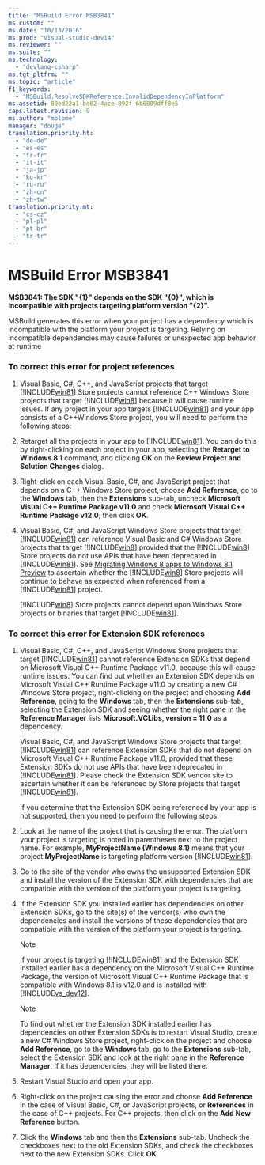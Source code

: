 ```yaml
---
title: "MSBuild Error MSB3841"
ms.custom: ""
ms.date: "10/13/2016"
ms.prod: "visual-studio-dev14"
ms.reviewer: ""
ms.suite: ""
ms.technology: 
  - "devlang-csharp"
ms.tgt_pltfrm: ""
ms.topic: "article"
f1_keywords: 
  - "MSBuild.ResolveSDKReference.InvalidDependencyInPlatform"
ms.assetid: 80ed22a1-bd62-4ace-892f-6b6009dff8e5
caps.latest.revision: 9
ms.author: "mblome"
manager: "douge"
translation.priority.ht: 
  - "de-de"
  - "es-es"
  - "fr-fr"
  - "it-it"
  - "ja-jp"
  - "ko-kr"
  - "ru-ru"
  - "zh-cn"
  - "zh-tw"
translation.priority.mt: 
  - "cs-cz"
  - "pl-pl"
  - "pt-br"
  - "tr-tr"
---
```

# MSBuild Error MSB3841
**MSB3841: The SDK "{1}" depends on the SDK "{0}", which is incompatible with projects targeting platform version "{2}".**  
  
 MSBuild generates this error when your project has a dependency which is incompatible with the platform your project is targeting. Relying on incompatible dependencies may cause failures or unexpected app behavior at runtime  
  
### To correct this error for project references  
  
1.  Visual Basic, C#, C++, and JavaScript projects that target [!INCLUDE[win81](../debugger/includes/win81_md.md)] Store projects cannot reference C++ Windows Store projects that target [!INCLUDE[win8](../codequality/includes/win8_md.md)] because it will cause runtime issues. If any project in your app targets [!INCLUDE[win81](../debugger/includes/win81_md.md)] and your app consists of a C++Windows Store project, you will need to perform the following steps:  
  
2.  Retarget all the projects in your app to [!INCLUDE[win81](../debugger/includes/win81_md.md)]. You can do this by right-clicking on each project in your app, selecting the **Retarget to Windows 8.1** command, and clicking **OK** on the **Review Project and Solution Changes** dialog.  
  
3.  Right-click on each Visual Basic, C#, and JavaScript project that depends on a C++ Windows Store project, choose **Add Reference**, go to the **Windows** tab, then the **Extensions** sub-tab, uncheck **Microsoft Visual C++ Runtime Package v11.0** and check **Microsoft Visual C++ Runtime Package v12.0**, then click **OK**.  
  
4.  Visual Basic, C#, and JavaScript Windows Store projects that target [!INCLUDE[win81](../debugger/includes/win81_md.md)] can reference Visual Basic and C# Windows Store projects that target [!INCLUDE[win8](../codequality/includes/win8_md.md)] provided that the [!INCLUDE[win8](../codequality/includes/win8_md.md)] Store projects do not use APIs that have been deprecated in [!INCLUDE[win81](../debugger/includes/win81_md.md)]. See [Migrating Windows 8 apps to Windows 8.1 Preview](http://msdn.microsoft.com/library/windows/apps/dn263113.aspx) to ascertain whether the [!INCLUDE[win8](../codequality/includes/win8_md.md)] Store projects will continue to behave as expected when referenced from a [!INCLUDE[win81](../debugger/includes/win81_md.md)] project.  
  
     [!INCLUDE[win8](../codequality/includes/win8_md.md)] Store projects cannot depend upon Windows Store projects or binaries that target [!INCLUDE[win81](../debugger/includes/win81_md.md)].  
  
### To correct this error for Extension SDK references  
  
1.  Visual Basic, C#, C++, and JavaScript Windows Store projects that target [!INCLUDE[win81](../debugger/includes/win81_md.md)] cannot reference Extension SDKs that depend on Microsoft Visual C++ Runtime Package v11.0, because this will cause runtime issues. You can find out whether an Extension SDK depends on Microsoft Visual C++ Runtime Package v11.0 by creating a new C# Windows Store project, right-clicking on the project and choosing **Add Reference**, going to the **Windows** tab, then the **Extensions** sub-tab, selecting the Extension SDK and seeing whether the right pane in the **Reference Manager** lists **Microsoft.VCLibs, version = 11.0** as a dependency.  
  
     Visual Basic, C#, and JavaScript Windows Store projects that target [!INCLUDE[win81](../debugger/includes/win81_md.md)] can reference Extension SDKs that do not depend on Microsoft Visual C++ Runtime Package v11.0, provided that these Extension SDKs do not use APIs that have been deprecated in [!INCLUDE[win81](../debugger/includes/win81_md.md)]. Please check the Extension SDK vendor site to ascertain whether it can be referenced by Store projects that target [!INCLUDE[win81](../debugger/includes/win81_md.md)].  
  
     If you determine that the Extension SDK being referenced by your app is not supported, then you need to perform the following steps:  
  
2.  Look at the name of the project that is causing the error. The platform your project is targeting is noted in parentheses next to the project name. For example, **MyProjectName (Windows 8.1)** means that your project **MyProjectName** is targeting platform version [!INCLUDE[win81](../debugger/includes/win81_md.md)].  
  
3.  Go to the site of the vendor who owns the unsupported Extension SDK and install the version of the Extension SDK with dependencies that are compatible with the version of the platform your project is targeting.  
  
4.  If the Extension SDK you installed earlier has dependencies on other Extension SDKs, go to the site(s) of the vendor(s) who own the dependencies and install the versions of these dependencies that are compatible with the version of the platform your project is targeting.  
  
    > [!NOTE]
    >  If your project is targeting [!INCLUDE[win81](../debugger/includes/win81_md.md)] and the Extension SDK installed earlier has a dependency on the Microsoft Visual C++ Runtime Package, the version of Microsoft Visual C++ Runtime Package that is compatible with Windows 8.1 is v12.0 and is installed with [!INCLUDE[vs_dev12](../extensibility/includes/vs_dev12_md.md)].  
  
    > [!NOTE]
    >  To find out whether the Extension SDK installed earlier has dependencies on other Extension SDKs is to restart Visual Studio, create a new C# Windows Store project, right-click on the project and choose **Add Reference**, go to the **Windows** tab, go to the **Extensions** sub-tab, select the Extension SDK and look at the right pane in the **Reference Manager**. If it has dependencies, they will be listed there.  
  
5.  Restart Visual Studio and open your app.  
  
6.  Right-click on the project causing the error and choose **Add Reference** in the case of Visual Basic, C#, or JavaScript projects, or **References** in the case of C++ projects. For C++ projects, then click on the **Add New Reference** button.  
  
7.  Click the **Windows** tab and then the **Extensions** sub-tab. Uncheck the checkboxes next to the old Extension SDKs, and check the checkboxes next to the new Extension SDKs. Click **OK**.